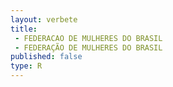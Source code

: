 ```yaml
---
layout: verbete
title:
 - FEDERACAO DE MULHERES DO BRASIL
 - FEDERAÇÃO DE MULHERES DO BRASIL
published: false
type: R
---
```


